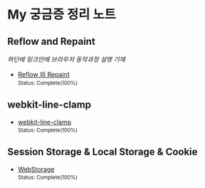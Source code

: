 # My 궁금증 정리 노트

## Reflow and Repaint

<i>하단에 링크안에 브라우저 동작과정 설명 기재</i>

- <a href="https://github.com/sangheon-kim/knowledge-warehouse/tree/master/ReflownRepaint">Reflow 와 Repaint</a><br />
  <small>Status: Complete(100%)</small>

## webkit-line-clamp

- <a href="https://github.com/sangheon-kim/knowledge-warehouse/tree/master/Webkit-line-clamp">webkit-line-clamp</a><br />
  <small>Status: Complete(100%)</small>

## Session Storage & Local Storage & Cookie

- <a href="https://github.com/sangheon-kim/knowledge-warehouse/tree/master/WebStorage">WebStorage</a><br />
  <small>Status: Complete(100%)</small>
